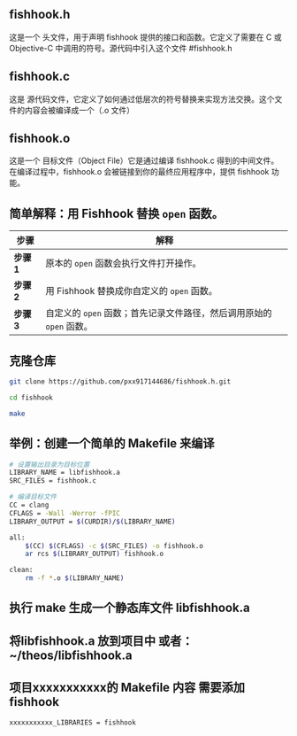 ## fishhook.h
这是一个 头文件，用于声明 fishhook 提供的接口和函数。它定义了需要在 C 或 Objective-C 中调用的符号。源代码中引入这个文件 #fishhook.h

## fishhook.c
这是 源代码文件，它定义了如何通过低层次的符号替换来实现方法交换。这个文件的内容会被编译成一个（.o 文件）

## fishhook.o
这是一个 目标文件（Object File）它是通过编译 fishhook.c 得到的中间文件。
在编译过程中，fishhook.o 会被链接到你的最终应用程序中，提供 fishhook 功能。


## 简单解释：用 Fishhook 替换 `open` 函数。

| 步骤           | 解释                                                                 |
|----------------|----------------------------------------------------------------------|
| **步骤 1**     | 原本的 `open` 函数会执行文件打开操作。                               |
| **步骤 2**     | 用 Fishhook 替换成你自定义的 `open` 函数。                                |
| **步骤 3**     | 自定义的 `open` 函数；首先记录文件路径，然后调用原始的 `open` 函数。         |

## 克隆仓库
```bash
git clone https://github.com/pxx917144686/fishhook.h.git

cd fishhook

make
```


## 举例：创建一个简单的 Makefile 来编译
```bash
# 设置输出目录为目标位置
LIBRARY_NAME = libfishhook.a
SRC_FILES = fishhook.c

# 编译目标文件
CC = clang
CFLAGS = -Wall -Werror -fPIC
LIBRARY_OUTPUT = $(CURDIR)/$(LIBRARY_NAME)

all:
	$(CC) $(CFLAGS) -c $(SRC_FILES) -o fishhook.o
	ar rcs $(LIBRARY_OUTPUT) fishhook.o

clean:
	rm -f *.o $(LIBRARY_NAME)
```
## 执行 make 生成一个静态库文件 libfishhook.a

## 将libfishhook.a 放到项目中 或者：~/theos/libfishhook.a

## 项目xxxxxxxxxxx的 Makefile 内容 需要添加 fishhook

```bash
xxxxxxxxxxx_LIBRARIES = fishhook
```


